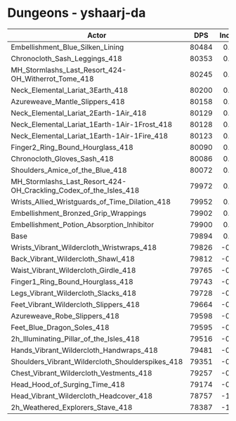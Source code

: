 # Dungeons - yshaarj-da
| Actor | DPS | Increase |
|---|:---:|:---:|
|Embellishment_Blue_Silken_Lining|80484|0.74%|
|Chronocloth_Sash_Leggings_418|80353|0.57%|
|MH_Stormlashs_Last_Resort_424-OH_Witherrot_Tome_418|80245|0.44%|
|Neck_Elemental_Lariat_3Earth_418|80200|0.38%|
|Azureweave_Mantle_Slippers_418|80158|0.33%|
|Neck_Elemental_Lariat_2Earth-1Air_418|80129|0.29%|
|Neck_Elemental_Lariat_1Earth-1Air-1Frost_418|80128|0.29%|
|Neck_Elemental_Lariat_1Earth-1Air-1Fire_418|80123|0.29%|
|Finger2_Ring_Bound_Hourglass_418|80090|0.24%|
|Chronocloth_Gloves_Sash_418|80086|0.24%|
|Shoulders_Amice_of_the_Blue_418|80072|0.22%|
|MH_Stormlashs_Last_Resort_424-OH_Crackling_Codex_of_the_Isles_418|79972|0.10%|
|Wrists_Allied_Wristguards_of_Time_Dilation_418|79952|0.07%|
|Embellishment_Bronzed_Grip_Wrappings|79902|0.01%|
|Embellishment_Potion_Absorption_Inhibitor|79900|0.01%|
|Base|79894|0.00%|
|Wrists_Vibrant_Wildercloth_Wristwraps_418|79826|-0.09%|
|Back_Vibrant_Wildercloth_Shawl_418|79812|-0.10%|
|Waist_Vibrant_Wildercloth_Girdle_418|79765|-0.16%|
|Finger1_Ring_Bound_Hourglass_418|79743|-0.19%|
|Legs_Vibrant_Wildercloth_Slacks_418|79728|-0.21%|
|Feet_Vibrant_Wildercloth_Slippers_418|79664|-0.29%|
|Azureweave_Robe_Slippers_418|79598|-0.37%|
|Feet_Blue_Dragon_Soles_418|79595|-0.37%|
|2h_Illuminating_Pillar_of_the_Isles_418|79516|-0.47%|
|Hands_Vibrant_Wildercloth_Handwraps_418|79481|-0.52%|
|Shoulders_Vibrant_Wildercloth_Shoulderspikes_418|79351|-0.68%|
|Chest_Vibrant_Wildercloth_Vestments_418|79257|-0.80%|
|Head_Hood_of_Surging_Time_418|79174|-0.90%|
|Head_Vibrant_Wildercloth_Headcover_418|78757|-1.42%|
|2h_Weathered_Explorers_Stave_418|78387|-1.89%|

